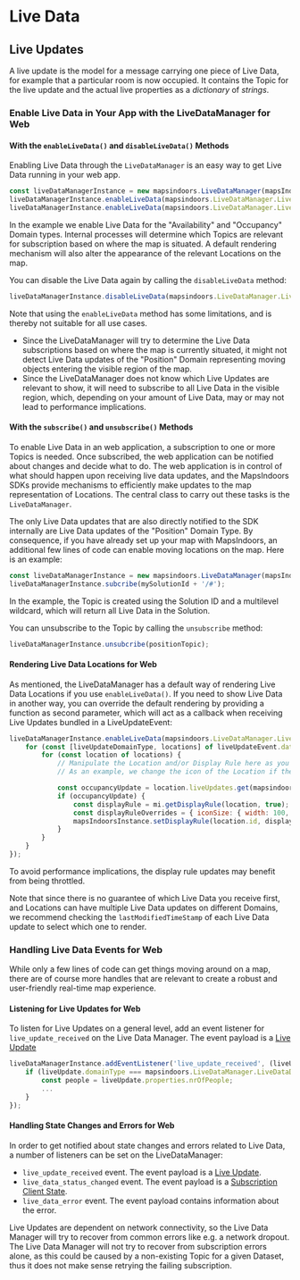 # Live Data

## Live Updates[​](https://docs.mapsindoors.com/live-data-intro#live-updates) <a href="#live-updates" id="live-updates"></a>

A live update is the model for a message carrying one piece of Live Data, for example that a particular room is now occupied. It contains the Topic for the live update and the actual live properties as a _dictionary_ of _strings_.



### Enable Live Data in Your App with the LiveDataManager for Web[​](https://docs.mapsindoors.com/live-data-intro#enable-live-data-in-your-app-with-the-livedatamanager-for-web) <a href="#enable-live-data-in-your-app-with-the-livedatamanager-for-web" id="enable-live-data-in-your-app-with-the-livedatamanager-for-web"></a>

#### With the `enableLiveData()` and `disableLiveData()` Methods[​](https://docs.mapsindoors.com/live-data-intro#with-the-enablelivedata-and-disablelivedata-methods) <a href="#with-the-enablelivedata-and-disablelivedata-methods" id="with-the-enablelivedata-and-disablelivedata-methods"></a>

Enabling Live Data through the `LiveDataManager` is an easy way to get Live Data running in your web app.

```javascript
const liveDataManagerInstance = new mapsindoors.LiveDataManager(mapsIndoorsInstance);
liveDataManagerInstance.enableLiveData(mapsindoors.LiveDataManager.LiveDataDomainTypes.AVAILABILITY);
liveDataManagerInstance.enableLiveData(mapsindoors.LiveDataManager.LiveDataDomainTypes.OCCUPANCY);
```

In the example we enable Live Data for the "Availability" and "Occupancy" Domain types. Internal processes will determine which Topics are relevant for subscription based on where the map is situated. A default rendering mechanism will also alter the appearance of the relevant Locations on the map.

You can disable the Live Data again by calling the `disableLiveData` method:

```javascript
liveDataManagerInstance.disableLiveData(mapsindoors.LiveDataManager.LiveDataDomainTypes.AVAILABILITY);
```

Note that using the `enableLiveData` method has some limitations, and is thereby not suitable for all use cases.

* Since the LiveDataManager will try to determine the Live Data subscriptions based on where the map is currently situated, it might not detect Live Data updates of the "Position" Domain representing moving objects entering the visible region of the map.
* Since the LiveDataManager does not know which Live Updates are relevant to show, it will need to subscribe to all Live Data in the visible region, which, depending on your amount of Live Data, may or may not lead to performance implications.

#### With the `subscribe()` and `unsubscribe()` Methods[​](https://docs.mapsindoors.com/live-data-intro#with-the-subscribe-and-unsubscribe-methods) <a href="#with-the-subscribe-and-unsubscribe-methods" id="with-the-subscribe-and-unsubscribe-methods"></a>

To enable Live Data in an web application, a subscription to one or more Topics is needed. Once subscribed, the web application can be notified about changes and decide what to do. The web application is in control of what should happen upon receiving live data updates, and the MapsIndoors SDKs provide mechanisms to efficiently make updates to the map representation of Locations. The central class to carry out these tasks is the `LiveDataManager`.

The only Live Data updates that are also directly notified to the SDK internally are Live Data updates of the "Position" Domain Type. By consequence, if you have already set up your map with MapsIndoors, an additional few lines of code can enable moving locations on the map. Here is an example:

```javascript
const liveDataManagerInstance = new mapsindoors.LiveDataManager(mapsIndoorsInstance);
liveDataManagerInstance.subcribe(mySolutionId + '/#');
```

In the example, the Topic is created using the Solution ID and a multilevel wildcard, which will return all Live Data in the Solution.

You can unsubscribe to the Topic by calling the `unsubscribe` method:

```javascript
liveDataManagerInstance.unsubcribe(positionTopic);
```

#### Rendering Live Data Locations for Web[​](https://docs.mapsindoors.com/live-data-intro#rendering-live-data-locations-for-web) <a href="#rendering-live-data-locations-for-web" id="rendering-live-data-locations-for-web"></a>

As mentioned, the LiveDataManager has a default way of rendering Live Data Locations if you use `enableLiveData()`. If you need to show Live Data in another way, you can override the default rendering by providing a function as second parameter, which will act as a callback when receiving Live Updates bundled in a LiveUpdateEvent:

```javascript
liveDataManagerInstance.enableLiveData(mapsindoors.LiveDataManager.LiveDataDomainTypes.AVAILABILITY, (liveUpdateEvent) => {
    for (const [liveUpdateDomainType, locations] of liveUpdateEvent.data) {
        for (const location of locations) {
            // Manipulate the Location and/or Display Rule here as you see fit. Live Updates are contained within the LiveUpdates Map on the Location.
            // As an example, we change the icon of the Location if there is an Occupancy update:

            const occupancyUpdate = location.liveUpdates.get(mapsindoors.LiveDataManager.LiveDataDomainTypes.OCCUPANCY);
            if (occupancyUpdate) {
                const displayRule = mi.getDisplayRule(location, true);
                const displayRuleOverrides = { iconSize: { width: 100, height: 100 } };
                mapsIndoorsInstance.setDisplayRule(location.id, displayRuleOverrides);
            }
        }
    }
});
```

To avoid performance implications, the display rule updates may benefit from being throttled.

Note that since there is no guarantee of which Live Data you receive first, and Locations can have multiple Live Data updates on different Domains, we recommend checking the `lastModifiedTimeStamp` of each Live Data update to select which one to render.

### Handling Live Data Events for Web[​](https://docs.mapsindoors.com/live-data-intro#handling-live-data-events-for-web) <a href="#handling-live-data-events-for-web" id="handling-live-data-events-for-web"></a>

While only a few lines of code can get things moving around on a map, there are of course more handles that are relevant to create a robust and user-friendly real-time map experience.

#### Listening for Live Updates for Web[​](https://docs.mapsindoors.com/live-data-intro#listening-for-live-updates-for-web) <a href="#listening-for-live-updates-for-web" id="listening-for-live-updates-for-web"></a>

To listen for Live Updates on a general level, add an event listener for `live_update_received` on the Live Data Manager. The event payload is a [Live Update](https://app.mapsindoors.com/mapsindoors/js/sdk/latest/docs/LiveUpdate.html)

```javascript
liveDataManagerInstance.addEventListener('live_update_received', (liveUpdate) => {
    if (liveUpdate.domainType === mapsindoors.LiveDataManager.LiveDataDomainTypes.OCCUPANCY) {
        const people = liveUpdate.properties.nrOfPeople;
        ...
    }
});
```

#### Handling State Changes and Errors for Web[​](https://docs.mapsindoors.com/live-data-intro#handling-state-changes-and-errors-for-web) <a href="#handling-state-changes-and-errors-for-web" id="handling-state-changes-and-errors-for-web"></a>

In order to get notified about state changes and errors related to Live Data, a number of listeners can be set on the LiveDataManager:

* `live_update_received` event. The event payload is a [Live Update](https://app.mapsindoors.com/mapsindoors/js/sdk/latest/docs/LiveUpdate.html).
* `live_data_status_changed` event. The event payload is a [Subscription Client State](https://app.mapsindoors.com/mapsindoors/js/sdk/latest/docs/mapsindoors.LiveDataManager.html#.SubscriptionClientStates).
* `live_data_error` event. The event payload contains information about the error.

Live Updates are dependent on network connectivity, so the Live Data Manager will try to recover from common errors like e.g. a network dropout. The Live Data Manager will not try to recover from subscription errors alone, as this could be caused by a non-existing Topic for a given Dataset, thus it does not make sense retrying the failing subscription.
